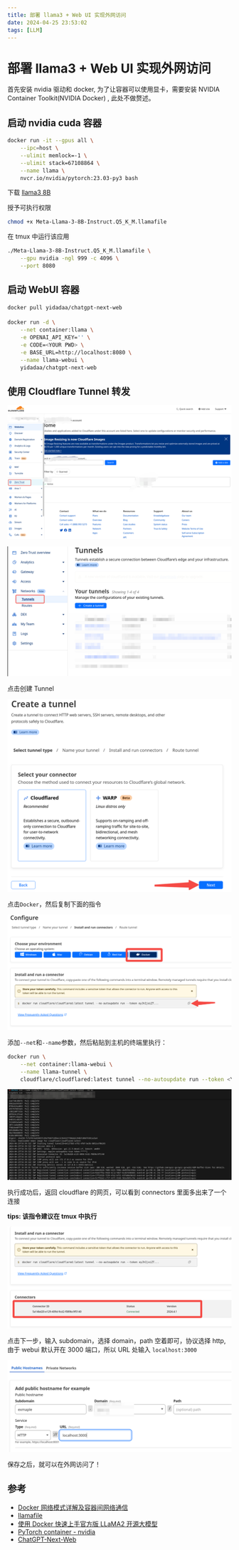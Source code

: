```yaml
---
title: 部署 llama3 + Web UI 实现外网访问
date: 2024-04-25 23:53:02
tags: [LLM]
---
```


# 部署 llama3 + Web UI 实现外网访问

首先安装 nvidia 驱动和 docker, 为了让容器可以使用显卡，需要安装 NVIDIA Container Toolkit(NVIDIA Docker) , 此处不做赘述。

## 启动 nvidia cuda 容器

```sh
docker run -it --gpus all \
    --ipc=host \
    --ulimit memlock=-1 \
    --ulimit stack=67108864 \
    --name llama \
    nvcr.io/nvidia/pytorch:23.03-py3 bash
```

下载 [llama3 8B](https://huggingface.co/jartine/Meta-Llama-3-8B-Instruct-llamafile/resolve/main/Meta-Llama-3-8B-Instruct.Q5_K_M.llamafile)

授予可执行权限

```sh
chmod +x Meta-Llama-3-8B-Instruct.Q5_K_M.llamafile
```

在 tmux 中运行该应用

```sh
./Meta-Llama-3-8B-Instruct.Q5_K_M.llamafile \
    --gpu nvidia -ngl 999 -c 4096 \
    --port 8080
```

## 启动 WebUI 容器

```sh
docker pull yidadaa/chatgpt-next-web

docker run -d \
    --net container:llama \
    -e OPENAI_API_KEY='' \
    -e CODE=<YOUR PWD> \
    -e BASE_URL=http://localhost:8080 \
    --name llama-webui \
    yidadaa/chatgpt-next-web
```

## 使用 Cloudflare Tunnel 转发

![alt text](image.png)

![alt text](image-1.png)

点击创建 Tunnel

![alt text](image-2.png)

点击`Docker`，然后复制下面的指令

![alt text](image-3.png)

添加`--net`和`--name`参数，然后粘贴到主机的终端里执行：

```sh
docker run \
    --net container:llama-webui \
    --name llama-tunnel \
    cloudflare/cloudflared:latest tunnel --no-autoupdate run --token <YOUR TOKEN>
```

![alt text](image-4.png)

执行成功后，返回 cloudflare 的网页，可以看到 connectors 里面多出来了一个连接

**tips: 该指令建议在 tmux 中执行**

![alt text](image-5.png)

点击下一步，输入 subdomain，选择 domain，path 空着即可，协议选择 http,由于 webui 默认开在 3000 端口，所以 URL 处输入 `localhost:3000`

![alt text](image-6.png)

保存之后，就可以在外网访问了！

## 参考

- [Docker 网络模式详解及容器间网络通信](https://zhuanlan.zhihu.com/p/212772001)
- [llamafile](https://github.com/Mozilla-Ocho/llamafile)
- [使用 Docker 快速上手官方版 LLaMA2 开源大模型](https://zhuanlan.zhihu.com/p/644914669)
- [PyTorch container - nvidia](https://docs.nvidia.com/deeplearning/frameworks/pytorch-release-notes/rel-23-03.html)
- [ChatGPT-Next-Web](https://github.com/ChatGPTNextWeb/ChatGPT-Next-Web)
